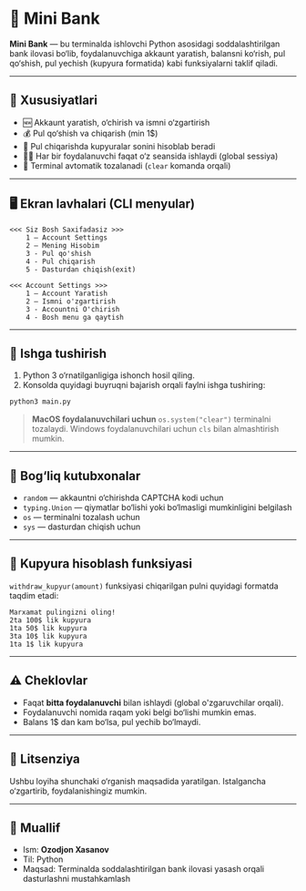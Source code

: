 
# 🏦 Mini Bank

**Mini Bank** — bu terminalda ishlovchi Python asosidagi soddalashtirilgan bank ilovasi bo‘lib, foydalanuvchiga akkaunt yaratish, balansni ko‘rish, pul qo‘shish, pul yechish (kupyura formatida) kabi funksiyalarni taklif qiladi.

---

## 📌 Xususiyatlari

- 🆕 Akkaunt yaratish, o‘chirish va ismni o‘zgartirish
- 💰 Pul qo‘shish va chiqarish (min 1$)
- 🧾 Pul chiqarishda kupyuralar sonini hisoblab beradi
- 🧍‍♂️ Har bir foydalanuvchi faqat o‘z seansida ishlaydi (global sessiya)
- 🧼 Terminal avtomatik tozalanadi (`clear` komanda orqali)

---

## 🖥️ Ekran lavhalari (CLI menyular)

```
<<< Siz Bosh Saxifadasiz >>>
    1 – Account Settings
    2 – Mening Hisobim
    3 - Pul qo'shish
    4 - Pul chiqarish
    5 - Dasturdan chiqish(exit)
```

```
<<< Account Settings >>>
    1 – Account Yaratish
    2 – Ismni o'zgartirish
    3 - Accountni O'chirish
    4 - Bosh menu ga qaytish
```

---

## 🚀 Ishga tushirish

1. Python 3 o‘rnatilganligiga ishonch hosil qiling.
2. Konsolda quyidagi buyruqni bajarish orqali faylni ishga tushiring:

```bash
python3 main.py
```

> **MacOS foydalanuvchilari uchun** `os.system("clear")` terminalni tozalaydi. Windows foydalanuvchilari uchun `cls` bilan almashtirish mumkin.

---

## 🧩 Bog‘liq kutubxonalar

- `random` — akkauntni o‘chirishda CAPTCHA kodi uchun
- `typing.Union` — qiymatlar bo‘lishi yoki bo‘lmasligi mumkinligini belgilash
- `os` — terminalni tozalash uchun
- `sys` — dasturdan chiqish uchun

---

## 💸 Kupyura hisoblash funksiyasi

`withdraw_kupyur(amount)` funksiyasi chiqarilgan pulni quyidagi formatda taqdim etadi:

```
Marxamat pulingizni oling!
2ta 100$ lik kupyura
1ta 50$ lik kupyura
3ta 10$ lik kupyura
1ta 1$ lik kupyura
```

---

## ⚠️ Cheklovlar

- Faqat **bitta foydalanuvchi** bilan ishlaydi (global o'zgaruvchilar orqali).
- Foydalanuvchi nomida raqam yoki belgi bo‘lishi mumkin emas.
- Balans 1$ dan kam bo‘lsa, pul yechib bo‘lmaydi.

---

## 📄 Litsenziya

Ushbu loyiha shunchaki o‘rganish maqsadida yaratilgan. Istalgancha o‘zgartirib, foydalanishingiz mumkin.

---

## 👤 Muallif

- Ism: **Ozodjon Xasanov**
- Til: Python
- Maqsad: Terminalda soddalashtirilgan bank ilovasi yasash orqali dasturlashni mustahkamlash

